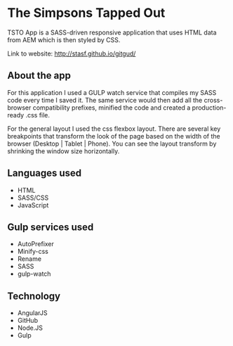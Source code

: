 # The Simpsons Tapped Out

TSTO App is a SASS-driven responsive application that uses HTML data from AEM which is then styled by CSS.

Link to website:  http://stasf.github.io/gitgud/

## About the app
For this application I used a GULP watch service that compiles my SASS code every time I saved it. The same service would then add all the cross-browser compatibility prefixes, minified the code and created a production-ready .css file.

For the general layout I used the css flexbox layout. There are several key breakpoints that transform the look of the page based on the width of the browser (Desktop | Tablet | Phone). You can see the layout transform by shrinking the window size horizontally.

## Languages used
* HTML
* SASS/CSS
* JavaScript

## Gulp services used
* AutoPrefixer
* Minify-css
* Rename
* SASS
* gulp-watch

## Technology
* AngularJS
* GitHub
* Node.JS
* Gulp

